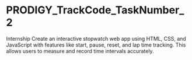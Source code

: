 # PRODIGY_TrackCode_TaskNumber_2
Internship
Create an interactive stopwatch web app using HTML, CSS, and JavaScript with features like start, pause, reset, and lap time tracking. 
This allows users to measure and record time intervals accurately.
